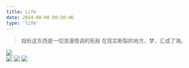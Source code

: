 ```yaml
---
title: Life
date: 2024-08-08 00:50:46
type: 'life'
---
```


> 指标这东西是一切浪漫情调的死敌
> 在现实断裂的地方，梦，汇成了海。

<img src="https://fredq.oss-cn-nanjing.aliyuncs.com/photography/flower1.jpg">
<br>
<img src="https://fredq.oss-cn-nanjing.aliyuncs.com/photography/firework2.jpg">
<img src="https://fredq.oss-cn-nanjing.aliyuncs.com/photography/firework3.jpg">
<img src="https://fredq.oss-cn-nanjing.aliyuncs.com/photography/firework1.jpg">
